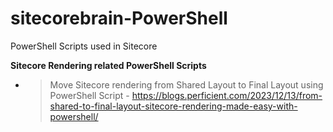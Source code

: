# sitecorebrain-PowerShell
PowerShell Scripts used in Sitecore

**Sitecore Rendering related PowerShell Scripts**
- > Move Sitecore rendering from Shared Layout to Final Layout using PowerShell Script - https://blogs.perficient.com/2023/12/13/from-shared-to-final-layout-sitecore-rendering-made-easy-with-powershell/
